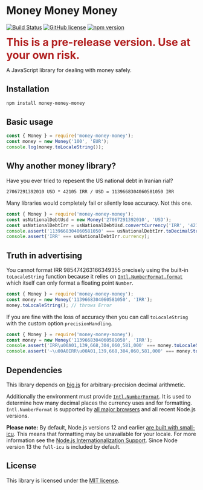 # Money Money Money

[![Build Status](https://travis-ci.org/hbgl/money-money-money.svg?branch=master)](https://travis-ci.org/hbgl/money-money-money) [![GitHub license](https://img.shields.io/badge/license-MIT-blue.svg)](https://github.com/hbgl/money-money-money/blob/master/LICENSE) [![npm version](https://img.shields.io/npm/v/money-money-money.svg)](https://www.npmjs.com/package/money-money-money)

<span style="color:firebrick;font-size:2em;">**This is a pre-release version. Use at your own risk.**</span>

A JavaScript library for dealing with money safely.

## Installation

```bash
npm install money-money-money
```

## Basic usage

```javascript
const { Money } = require('money-money-money');
const money = new Money('100', 'EUR');
console.log(money.toLocaleString());
```

## Why another money library?

Have you ever tried to repesent the US national debt in Iranian rial?

```
27067291392010 USD * 42105 IRR / USD = 1139668304060581050 IRR
```

Many libraries would completely fail or silently lose accuracy. Not this one.

```javascript
const { Money } = require('money-money-money');
const usNationalDebtUsd = new Money('27067291392010', 'USD');
const usNationalDebtIrr = usNationalDebtUsd.convertCurrency('IRR', '42105');
console.assert('1139668304060581050' === usNationalDebtIrr.toDecimalString());
console.assert('IRR' === usNationalDebtIrr.currency);
```

## Truth in advertising

You cannot format IRR 985474263166349355 precisely using the built-in `toLocaleString` function because it relies on [`Intl.NumberFormat.format`](https://developer.mozilla.org/en-US/docs/Web/JavaScript/Reference/Global_Objects/NumberFormat/format) which itself can only format a floating point `Number`.

```javascript
const { Money } = require('money-money-money');
const money = new Money('1139668304060581050', 'IRR');
money.toLocaleString(); // throws Error
```

If you are fine with the loss of accuracy then you can call `toLocaleString` with the custom option `precisionHandling`.

```javascript
const { Money } = require('money-money-money');
const money = new Money('1139668304060581050', 'IRR');
console.assert('IRR\u00A01,139,668,304,060,581,000' === money.toLocaleString(undefined, { precisionHandling: 'unchecked' }));
console.assert('~\u00A0IRR\u00A01,139,668,304,060,581,000' === money.toLocaleString(undefined, { precisionHandling: 'show_imprecision' }));
```

## Dependencies

This library depends on [big.js](https://github.com/MikeMcl/big.js/) for arbitrary-precision decimal arithmetic.

Additionally the environment must provide [`Intl.NumberFormat`](https://developer.mozilla.org/en-US/docs/Web/JavaScript/Reference/Global_Objects/NumberFormat). It is used to determine how many decimal places the currency uses and for formatting. `Intl.NumberFormat` is supported by [all major browsers](https://caniuse.com/#feat=mdn-javascript_builtins_intl_numberformat) and all recent Node.js versions.

**Please note:** By default, Node.js versions 12 and earlier [are built with small-icu](https://nodejs.org/docs/latest-v12.x/api/intl.html). This means that formatting may be unavailable for your locale. For more information see the [Node.js Internationalization Support](https://nodejs.org/docs/latest-v12.x/api/intl.html). Since Node version 13 the `full-icu` is included by default.


## License

This library is licensed under the [MIT license](https://opensource.org/licenses/MIT).